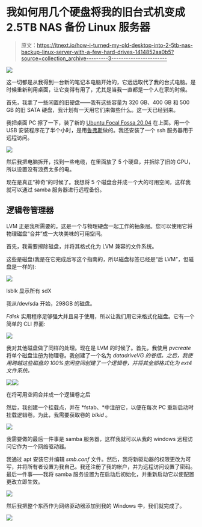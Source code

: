 # 我如何用几个硬盘将我的旧台式机变成 2.5TB NAS 备份 Linux 服务器

> 原文：<https://itnext.io/how-i-turned-my-old-desktop-into-2-5tb-nas-backup-linux-server-with-a-few-hard-drives-1414852aa0b5?source=collection_archive---------3----------------------->

![](img/82fc608246c5620abe2294bcec9df46e.png)

这一切都是从我得到一台新的笔记本电脑开始的，它远远取代了我的台式电脑。是时候重新利用桌面，让它变得有用了，尤其是当我一直都是一个人在家的时候。

首先，我拿了一些闲置的旧硬盘——我有这些容量为 320 GB、400 GB 和 500 GB 的旧 SATA 硬盘，我计划有一天用它们来做些什么。这一天已经到来。

我把桌面 PC 擦了一下，装了新的 [Ubuntu Focal Fossa 20.04](https://releases.ubuntu.com/20.04/) 在上面。用一个 USB 安装程序花了半个小时，是用[鲁弗斯](https://rufus.ie/)做的。我还安装了一个 ssh 服务器用于远程访问。

![](img/d520aa93ebc3b1c1349b29a9ff9fd291.png)

然后我把电脑拆开，找到一些电缆，在里面放了 5 个硬盘，并拆除了旧的 GPU，所以设置没有浪费太多的电。

现在是真正“神奇”的时候了。我想将 5 个磁盘合并成一个大的可用空间，这样我就可以通过 samba 服务器进行远程备份。

## 逻辑卷管理器

LVM 正是我所需要的。这是一个与物理硬盘一起工作的抽象层。您可以使用它将物理磁盘“合并”成一大块美味的可用空间。

首先，我需要擦除磁盘，并将其格式化为 LVM 兼容的文件系统。

这些是磁盘(我是在它完成后写这个指南的，所以磁盘标签已经是“后 LVM”，但磁盘是一样的):

![](img/f901b8d68efc8f0a3861201701426123.png)

lsblk 显示所有 sdX

我从/dev/sda 开始，298GB 的磁盘。

*Fdisk* 实用程序足够强大并且易于使用，所以让我们用它来格式化磁盘。它有一个简单的 CLI 界面:

![](img/b330130c22fc4f5e5c4de87fe4b97563.png)

我对其他磁盘做了同样的处理。现在是 LVM 的时候了。首先，我使用 *pvcreate* 将单个磁盘注册为物理卷。我创建了一个名为 *datadriveVG 的卷组。之后，我使用跨越这些磁盘的 100%空闲空间创建了一个逻辑卷，并将其全部格式化为 *ext4* 文件系统。*

![](img/0b0bb944be86241b516b374eb1141da8.png)![](img/72974289ee717996b5fbfa134ce4ed67.png)

在将可用空间合并成一个逻辑卷之后

然后，我创建一个挂载点，并在 *fstab、*中注册它，以便在每次 PC 重新启动时挂载逻辑卷。为此，我需要获取卷的 *blkid* 。

![](img/ce59f5bbcf3c97807d037397e9dba651.png)

我需要做的最后一件事是 samba 服务器，这样我就可以从我的 windows 远程访问它作为一个网络驱动器。

我通过 apt 安装它并编辑 *smb.conf* 文件。然后，我将新驱动器的权限更改为可写，并将所有者设置为我自己。我还注册了我的帐户，并为远程访问设置了密码。最后一件事——我将 samba 服务设置为在启动后初始化，并重新启动它以使配置更改立即生效。

![](img/29e0f2d25c6c6251fa054771497ff30e.png)

然后我把整个东西作为网络驱动器添加到我的 Windows 中，我们就完成了。

![](img/05c7d8702bf5fc3b60961923615f3d59.png)